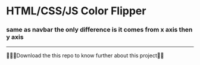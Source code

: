 # HTML/CSS/JS Color Flipper
### same as navbar the only difference is it comes from x axis then y axis
---
🧛🏻‍♂️Download the this repo to know further about this project🧛🏻‍
